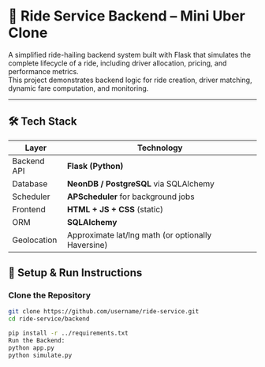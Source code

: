 # 🚖 Ride Service Backend – Mini Uber Clone

A simplified ride-hailing backend system built with Flask that simulates the complete lifecycle of a ride, including driver allocation, pricing, and performance metrics.  
This project demonstrates backend logic for ride creation, driver matching, dynamic fare computation, and monitoring.

---

## 🛠 Tech Stack

| Layer        | Technology          |
|-------------|----------------------|
| Backend API | **Flask (Python)**   |
| Database    | **NeonDB / PostgreSQL** via SQLAlchemy |
| Scheduler   | **APScheduler** for background jobs |
| Frontend    | **HTML + JS + CSS** (static) |
| ORM         | **SQLAlchemy**       |
| Geolocation | Approximate lat/lng math (or optionally Haversine) |

## 🔧 Setup & Run Instructions

### Clone the Repository

```bash
git clone https://github.com/username/ride-service.git
cd ride-service/backend 

pip install -r ../requirements.txt
Run the Backend: 
python app.py
python simulate.py



